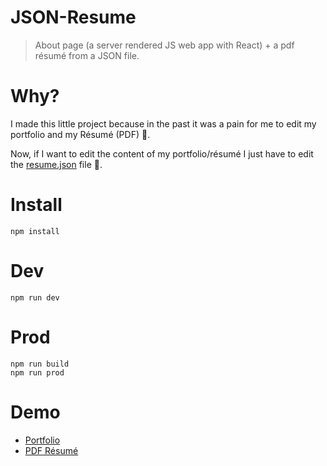 JSON-Resume
===========

> About page (a server rendered JS web app with React) + a pdf résumé from a JSON file.

# Why?

I made this little project because in the past it was a pain for me to edit my portfolio and my Résumé (PDF) :no_good:.

Now, if I want to edit the content of my portfolio/résumé I just have to edit the  [resume.json](https://github.com/ababol/JSON-Resume/blob/master/resume.json) file :tada:.

# Install

```
npm install
```

# Dev

```
npm run dev
```

# Prod

```
npm run build
npm run prod
```

# Demo

* [Portfolio](http://babol.me)
* [PDF Résumé](http://babol.me/static/cv/arnaud_babol_en.pdf)
